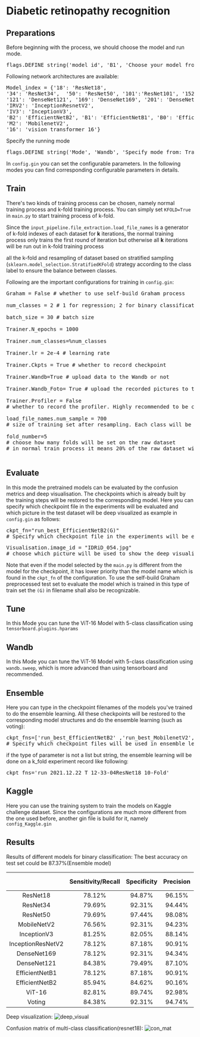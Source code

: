 

# Diabetic retinopathy recognition #

## Preparations
Before beginning with the process, we should choose the model and run mode.
<pre>
flags.DEFINE_string('model_id', 'B1', 'Choose your model from the Model index.')
</pre>
Following network architectures are available:
<pre>
Model_index = {'18': 'ResNet18', 
'34': 'ResNet34',  '50': 'ResNet50', '101':'ResNet101', '152': 'ResNet152',
'121': 'DenseNet121', '169': 'DenseNet169', '201': 'DenseNet201', '264': 'DenseNet264',
'IRV2': 'InceptionResnetV2', 
'IV3': 'InceptionV3',
'B2': 'EfficientNetB2', 'B1': 'EfficientNetB1', 'B0': 'EfficientNetB0',
'M2': 'MobilenetV2',
'16': 'vision_transformer_16'}
</pre>
Specify the running mode
<pre>
flags.DEFINE_string('Mode', 'Wandb', 'Specify mode from: Train, Evaluate, Tune/Wandb, Ensemble or Kaggle.')
</pre>
In ```config.gin``` you can set the configurable parameters. In the following modes you can find corresponding configurable parameters in details. 

## Train
There's two kinds of training process can be chosen, namely normal training process and k-fold training process. You can simply set ```KFOLD=True``` in ```main.py``` to start training process of k-fold.

Since the ```input_pipeline.file_extraction.load_file_names``` is a generator of k-fold indexes of each dataset for __k__ iterations, the normal training process only trains the first round of iteration but otherwise all __k__ iterations will be run out in k-fold training process

all the k-fold and resampling of dataset based on stratified sampling (```sklearn.model_selection.StratifiedKFold```) strategy according to the class label to ensure the balance between classes.

Following are the important configurations for training in ```config.gin```:
<pre>
Graham = False # whether to use self-build Graham process

num_classes = 2 # 1 for regression; 2 for binary classification ; 5 for multi(5-)class classification

batch_size = 30 # batch size

Trainer.N_epochs = 1000

Trainer.num_classes=%num_classes

Trainer.lr = 2e-4 # learning rate

Trainer.Ckpts = True # whether to record checkpoint

Trainer.Wandb=True # upload data to the Wandb or not

Trainer.Wandb_Foto= True # upload the recorded pictures to the Wandb or not, which can save the disk capacity if closed

Trainer.Profiler = False 
# whether to record the profiler. Highly recommended to be closed to save RAM especially for training on Kaggle dataset

load_file_names.num_sample = 700
# size of training set after resampling. Each class will be num_sample/num_classes

fold_number=5
# choose how many folds will be set on the raw dataset
# in normal train process it means 20% of the raw dataset will be split out as validation dataset

</pre>

## Evaluate
In this mode the pretrained models can be evaluated by the confusion metrics and deep visualisation. The checkpoints which is already built by the training steps will be restored to the corresponding model. Here you can specify which checkpoint file in the experiments will be evaluated and which picture in the test dataset will be deep visualized as example in ```config.gin``` as follows:
<pre>
ckpt_fn="run_best_EfficientNetB2(G)"
# Specify which checkpoint file in the experiments will be evaluated
</pre>
<pre>
Visualisation.image_id = "IDRiD_054.jpg"
# choose which picture will be used to show the deep visualisation
</pre>
Note that even if the model selected by the  ```main.py``` is different from the model for the checkpoint, it has lower priority than the model name which is found in the ```ckpt_fn``` of the configuration. To use the self-build Graham preprocessed test set to evaluate the model which is trained in this type of train set the ```(G)``` in filename shall also be recognizable.
## Tune
In this Mode you can tune the ViT-16 Model with 5-class classification using ```tensorboard.plugins.hparams```
## Wandb
In this Mode you can tune the ViT-16 Model with 5-class classification using ```wandb.sweep```, which is more advanced than using tensorboard and recommended.
## Ensemble
Here you can type in the checkpoint filenames of the models you've trained to do the ensemble learning. All these checkpoints will be restored to the corresponding model structures and do the ensemble learning (such as voting):
<pre>
ckpt_fns=['run_best_EfficientNetB2' ,'run_best_MobilenetV2','run_best_ResNet50','run_best_DenseNet121','run_best_InceptionV3']
# Specify which checkpoint files will be used in ensemble learning.
</pre>
if the type of parameter is not a list but string, the ensemble learning will be done on a k_fold experiment record like following:
<pre>
ckpt_fns='run_2021.12.22_T_12-33-04ResNet18_10-Fold'
</pre>
## Kaggle
Here you can use the training system to train the models on Kaggle challenge dataset. Since the configurations are much more different from the one used before, another gin file is build for it, namely ```config_Kaggle.gin```

## Results

Results of different models for binary classification:
The best accuracy on test set could be 87.37%(Ensemble model)

|  |Sensitivity/Recall |Specificity |Precision | Accuracy |  Balanced-accuracy |   F1 score |
| :---: | :---: | :---: | :---: | :---: | :---: | :---: |
| ResNet18 |78.12%|94.87%|96.15%|84.46%|86.49%|86.21%|
| ResNet34 |79.69%|92.31%|94.44%|84.46%|85.00%|86.44%
|ResNet50|79.69%|97.44%|98.08%|86.40%|88.55%|87.93%
| MobileNetV2 | 76.56%|92.31%|94.23%|82.52%|84.44%|84.48%|
| InceptionV3 |81.25%|82.05%|88.14%|81.54%|81.64%|84.55%|
| InceptionResNetV2 |78.12%|87.18%|90.91%|81.54%|82.64%|84.03%|
|DenseNet169|78.12%|92.31%|94.34%|83.49%|85.21%|85.47%|
| DenseNet121 |84.38%|79.49%|87.10%|82.51%|81.92%|85.71%|
|EfficientNetB1|78.12%|87.18%|90.91%|81.55%|82.65%|84.03%|
|EfficientNetB2|85.94%|84.62%|90.16%|85.54%|85.27%|88.00%|
| ViT-16 |  82.81%|89.74%| 92.98%|85.43%|86.27%|87.60%
| Voting |84.38%|92.31%|94.74%|__87.37%__|88.33%|89.26%

Deep visualization:
![deep_visual](https://github.tik.uni-stuttgart.de/iss/)


Confusion matrix of multi-class classification(resnet18):
![con_mat](https://github.tik.uni-stuttgart.de/iss/)






